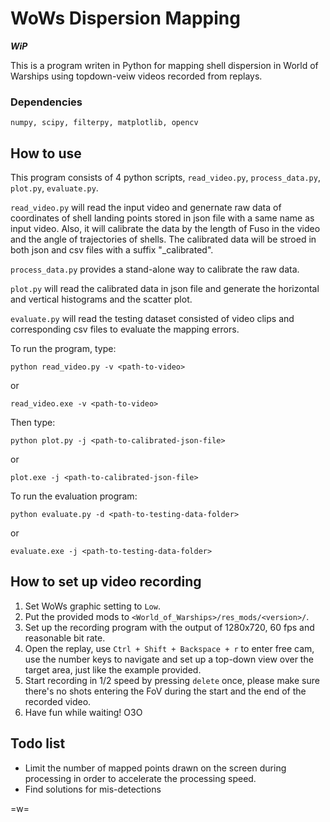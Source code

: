 # WoWs Dispersion Mapping

***WiP***

This is a program writen in Python for mapping shell dispersion in World of Warships using topdown-veiw videos recorded from replays.

### Dependencies
```
numpy, scipy, filterpy, matplotlib, opencv
```

## How to use

This program consists of 4 python scripts, `read_video.py`, `process_data.py`, `plot.py`, `evaluate.py`. 

`read_video.py` will read the input video and genernate raw data of coordinates of shell landing points stored in json file with a same name as input video. Also, it will calibrate the data by the length of Fuso in the video and the angle of trajectories of shells. The calibrated data will be stroed in both json and csv files with a suffix "_calibrated".

`process_data.py` provides a stand-alone way to calibrate the raw data.

`plot.py` will read the calibrated data in json file and generate the horizontal and vertical histograms and the scatter plot.

`evaluate.py` will read the testing dataset consisted of video clips and corresponding csv files to evaluate the mapping errors.

To run the program, type:

```
python read_video.py -v <path-to-video>
```

or

```
read_video.exe -v <path-to-video>
```

Then type:

```
python plot.py -j <path-to-calibrated-json-file>
```

or

```
plot.exe -j <path-to-calibrated-json-file>
```

To run the evaluation program:

```
python evaluate.py -d <path-to-testing-data-folder>
```

or

```
evaluate.exe -j <path-to-testing-data-folder>
```

## How to set up video recording

1. Set WoWs graphic setting to `Low`.
2. Put the provided mods to `<World_of_Warships>/res_mods/<version>/`.
3. Set up the recording program with the output of 1280x720, 60 fps and reasonable bit rate.
4. Open the replay, use `Ctrl + Shift + Backspace + r` to enter free cam, use the number keys to navigate and set up a top-down view over the target area, just like the example provided.
5. Start recording in 1/2 speed by pressing `delete` once, please make sure there's no shots entering the FoV during the start and the end of the recorded video.
6. Have fun while waiting! O3O

## Todo list
* Limit the number of mapped points drawn on the screen during processing in order to accelerate the processing speed.
* Find solutions for mis-detections

=w=
